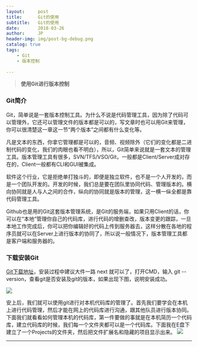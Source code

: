 ```yaml
---
layout:     post
title:      Git的使用
subtitle:   Git的使用
date:       2018-03-26
author:     JP
header-img: img/post-bg-debug.png
catalog: true
tags:
    - Git
    - 版本控制
    
---
```


>  **使用Git进行版本控制** 

### Git简介
Git，简单说是一套版本控制工具。为什么不说是代码管理工具，因为除了代码可以管理外，它还可以管理文件的版本都是可以的，写文章时也可以用Git来管理，你可以很清楚这一章这一节“两个版本”之间都有什么变化等。<br>

凡是文本的东西，你拿它管理都是可以的，音频、视频除外（它们的变化都是二进制代码的变化，我们的肉眼也看不明白），所以，Git简单来说就是一套文本的管理工具。版本管理工具有很多，SVN/TFS/VSO/Git，一般都是Client/Server成对存在的，Client一般都有CLI和GUI被集成。<br>

软件这个行业，它是拒绝单打独斗的，即便是独立软件，也不是一个人开发的，而是一个团队开发的。开发的时候，我们总是要在团队里协同代码、管理版本的。横向协同就是人与人之间的合作，纵向的协同就是版本的管理，这一横一纵全都是靠代码管理工具。

Github也是用的Git这套版本管理系统，是Git的服务端，如果只用Client的话，你可以在“本地”管理你自己的代码库，进行代码的增删查改，版本变更的跟踪，一旦本地工作完成后，你可以把你编辑好的代码上传到服务器去，这样分散在各地的程序员就可以在Server上进行版本的协同了，所以说一般情况下，版本管理工具都是客户端和服务器的。

### 下载安装Git
[Git下载地址](https://git-scm.com/)，安装过程中建议大件一路 next 就可以了，打开CMD，输入 git --version，查看git是否安装及git的版本，如果出现下图，说明安装成功。

![](http://peng-image.oss-cn-beijing.aliyuncs.com/18-4-1/45501961.jpg)

安上后，我们就可以使用git进行对本机代码库的管理了。首先我们要学会在本机上进行代码管理，然后才能在网上的代码库进行沟通，跟其他队员进行版本协同。下面我们就看看如何管理本机的代码库，第一件要做的事就是在本机简历一个代码库，建立代码库的时候，我们每一个文件夹都可以是一个代码库。下面我在E盘下建立了一个Projects的文件夹，然后把文件扩展名和隐藏的项目显示出来。
![](https://peng-image.oss-cn-beijing.aliyuncs.com/18-4-1/%28QHT%29%29H4B9P1%298%60WFJX2%28WF.png)

---